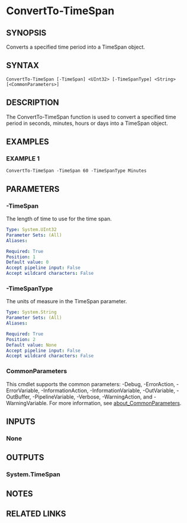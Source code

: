 
# ConvertTo-TimeSpan

## SYNOPSIS
Converts a specified time period into a TimeSpan object.

## SYNTAX

```
ConvertTo-TimeSpan [-TimeSpan] <UInt32> [-TimeSpanType] <String> [<CommonParameters>]
```

## DESCRIPTION
The ConvertTo-TimeSpan function is used to convert a specified time period in seconds, minutes, hours or days
into a TimeSpan object.

## EXAMPLES

### EXAMPLE 1
```
ConvertTo-TimeSpan -TimeSpan 60 -TimeSpanType Minutes
```

## PARAMETERS

### -TimeSpan
The length of time to use for the time span.

```yaml
Type: System.UInt32
Parameter Sets: (All)
Aliases:

Required: True
Position: 1
Default value: 0
Accept pipeline input: False
Accept wildcard characters: False
```

### -TimeSpanType
The units of measure in the TimeSpan parameter.

```yaml
Type: System.String
Parameter Sets: (All)
Aliases:

Required: True
Position: 2
Default value: None
Accept pipeline input: False
Accept wildcard characters: False
```

### CommonParameters
This cmdlet supports the common parameters: -Debug, -ErrorAction, -ErrorVariable, -InformationAction, -InformationVariable, -OutVariable, -OutBuffer, -PipelineVariable, -Verbose, -WarningAction, and -WarningVariable. For more information, see [about_CommonParameters](http://go.microsoft.com/fwlink/?LinkID=113216).

## INPUTS

### None
## OUTPUTS

### System.TimeSpan
## NOTES

## RELATED LINKS
